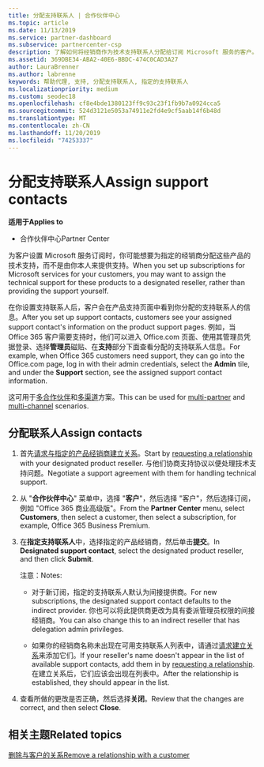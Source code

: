 ```yaml
---
title: 分配支持联系人 | 合作伙伴中心
ms.topic: article
ms.date: 11/13/2019
ms.service: partner-dashboard
ms.subservice: partnercenter-csp
description: 了解如何将经销商作为技术支持联系人分配给订阅 Microsoft 服务的客户。
ms.assetid: 369DBE34-ABA2-40E6-BBDC-474C0CAD3A27
author: LauraBrenner
ms.author: labrenne
keywords: 帮助代理, 支持, 分配支持联系人, 指定的支持联系人
ms.localizationpriority: medium
ms.custom: seodec18
ms.openlocfilehash: cf8e4bde1380123ff9c93c23f1fb9b7a0924cca5
ms.sourcegitcommit: 524d3121e5053a74911e2fd4e9cf5aab14f6b48d
ms.translationtype: MT
ms.contentlocale: zh-CN
ms.lasthandoff: 11/20/2019
ms.locfileid: "74253337"
---
```

# <a name="assign-support-contacts"></a><span data-ttu-id="b1dcb-104">分配支持联系人</span><span class="sxs-lookup"><span data-stu-id="b1dcb-104">Assign support contacts</span></span>

<span data-ttu-id="b1dcb-105">**适用于**</span><span class="sxs-lookup"><span data-stu-id="b1dcb-105">**Applies to**</span></span>

-  <span data-ttu-id="b1dcb-106">合作伙伴中心</span><span class="sxs-lookup"><span data-stu-id="b1dcb-106">Partner Center</span></span>

<span data-ttu-id="b1dcb-107">为客户设置 Microsoft 服务订阅时，你可能想要为指定的经销商分配这些产品的技术支持，而不是由你本人来提供支持。</span><span class="sxs-lookup"><span data-stu-id="b1dcb-107">When you set up subscriptions for Microsoft services for your customers, you may want to assign the technical support for these products to a designated reseller, rather than providing the support yourself.</span></span>

<span data-ttu-id="b1dcb-108">在你设置支持联系人后，客户会在产品支持页面中看到你分配的支持联系人的信息。</span><span class="sxs-lookup"><span data-stu-id="b1dcb-108">After you set up support contacts, customers see your assigned support contact's information on the product support pages.</span></span> <span data-ttu-id="b1dcb-109">例如，当 Office 365 客户需要支持时，他们可以进入 Office.com 页面、使用其管理员凭据登录、选择**管理员**磁贴、在**支持**部分下面查看分配的支持联系人信息。</span><span class="sxs-lookup"><span data-stu-id="b1dcb-109">For example, when Office 365 customers need support, they can go into the Office.com page, log in with their admin credentials, select the **Admin** tile, and under the **Support** section, see the assigned support contact information.</span></span>

<span data-ttu-id="b1dcb-110">这可用于[多合作伙伴](multipartner.md)和[多渠道](multichannel.md)方案。</span><span class="sxs-lookup"><span data-stu-id="b1dcb-110">This can be used for [multi-partner](multipartner.md) and [multi-channel](multichannel.md) scenarios.</span></span> 

<a href="" id="assigncontacts"></a>
## <a name="assign-contacts"></a><span data-ttu-id="b1dcb-111">分配联系人</span><span class="sxs-lookup"><span data-stu-id="b1dcb-111">Assign contacts</span></span>

1.  <span data-ttu-id="b1dcb-112">首先[请求与指定的产品经销商建立关系](request-a-relationship-with-a-customer.md)。</span><span class="sxs-lookup"><span data-stu-id="b1dcb-112">Start by [requesting a relationship](request-a-relationship-with-a-customer.md) with your designated product reseller.</span></span> <span data-ttu-id="b1dcb-113">与他们协商支持协议以便处理技术支持问题。</span><span class="sxs-lookup"><span data-stu-id="b1dcb-113">Negotiate a support agreement with them for handling technical support.</span></span>

2.  <span data-ttu-id="b1dcb-114">从 "**合作伙伴中心**" 菜单中，选择 "**客户**"，然后选择 "客户"，然后选择订阅，例如 "Office 365 商业高级版"。</span><span class="sxs-lookup"><span data-stu-id="b1dcb-114">From the **Partner Center** menu, select **Customers**, then select a customer, then select a subscription, for example, Office 365 Business Premium.</span></span>

3.  <span data-ttu-id="b1dcb-115">在**指定支持联系人**中，选择指定的产品经销商，然后单击**提交**。</span><span class="sxs-lookup"><span data-stu-id="b1dcb-115">In  **Designated support contact**, select the designated product reseller, and then click **Submit**.</span></span> 

    <span data-ttu-id="b1dcb-116">注意：</span><span class="sxs-lookup"><span data-stu-id="b1dcb-116">Notes:</span></span> 
    
    *  <span data-ttu-id="b1dcb-117">对于新订阅，指定的支持联系人默认为间接提供商。</span><span class="sxs-lookup"><span data-stu-id="b1dcb-117">For new subscriptions, the designated support contact defaults to the indirect provider.</span></span> <span data-ttu-id="b1dcb-118">你也可以将此提供商更改为具有委派管理员权限的间接经销商。</span><span class="sxs-lookup"><span data-stu-id="b1dcb-118">You can also change this to an indirect reseller that has delegation admin privileges.</span></span>
    
    *  <span data-ttu-id="b1dcb-119">如果你的经销商名称未出现在可用支持联系人列表中，请通过[请求建立关系](request-a-relationship-with-a-customer.md)来添加它们。</span><span class="sxs-lookup"><span data-stu-id="b1dcb-119">If your reseller's name doesn't appear in the list of available support contacts, add them in by [requesting a relationship](request-a-relationship-with-a-customer.md).</span></span> <span data-ttu-id="b1dcb-120">在建立关系后，它们应该会出现在列表中。</span><span class="sxs-lookup"><span data-stu-id="b1dcb-120">After the relationship is established, they should appear in the list.</span></span>  

4.  <span data-ttu-id="b1dcb-121">查看所做的更改是否正确，然后选择**关闭**。</span><span class="sxs-lookup"><span data-stu-id="b1dcb-121">Review that the changes are correct, and then select **Close**.</span></span>

## <a name="related-topics"></a><span data-ttu-id="b1dcb-122">相关主题</span><span class="sxs-lookup"><span data-stu-id="b1dcb-122">Related topics</span></span>

[<span data-ttu-id="b1dcb-123">删除与客户的关系</span><span class="sxs-lookup"><span data-stu-id="b1dcb-123">Remove a relationship with a customer</span></span>](remove-a-relationship.md)